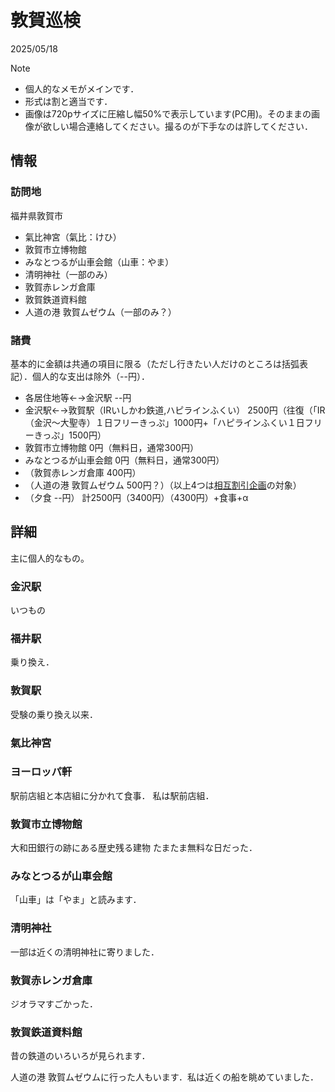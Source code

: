 <!--コメント-->
<!--ノートPCでやったら句読点を直しとくこと-->
<!--画像: <img src="" width="50%" /> -->

# 敦賀巡検
2025/05/18

> [!NOTE]
> - 個人的なメモがメインです．
> - 形式は割と適当です．
> - 画像は720pサイズに圧縮し幅50%で表示しています(PC用)。そのままの画像が欲しい場合連絡してください。撮るのが下手なのは許してください．

## 情報
### 訪問地
福井県敦賀市
- 氣比神宮（氣比：けひ）
- 敦賀市立博物館
- みなとつるが山車会館（山車：やま）
- 清明神社（一部のみ）
- 敦賀赤レンガ倉庫
- 敦賀鉄道資料館
- 人道の港 敦賀ムゼウム（一部のみ？）

### 諸費
基本的に金額は共通の項目に限る（ただし行きたい人だけのところは括弧表記）．個人的な支出は除外（--円）．
- 各居住地等←→金沢駅  --円
- 金沢駅←→敦賀駅（IRいしかわ鉄道,ハピラインふくい）  2500円（往復（「IR（金沢～大聖寺）１日フリーきっぷ」1000円+「ハピラインふくい１日フリーきっぷ」1500円）
- 敦賀市立博物館 0円（無料日，通常300円）
- みなとつるが山車会館 0円（無料日，通常300円）
- （敦賀赤レンガ倉庫 400円）
- （人道の港 敦賀ムゼウム  500円？）（以上4つは[相互割引企画](https://www.city.tsuruga.lg.jp/sightseeing/oshirase/discount-campaign.html)の対象）
- （夕食  --円）
計2500円（3400円）（4300円）+食事+α

## 詳細
主に個人的なもの。

### 金沢駅

いつもの

### 福井駅

乗り換え．

### 敦賀駅

受験の乗り換え以来．

### 氣比神宮

### ヨーロッパ軒

駅前店組と本店組に分かれて食事．
私は駅前店組．

### 敦賀市立博物館

大和田銀行の跡にある歴史残る建物
たまたま無料な日だった．


### みなとつるが山車会館
「山車」は「やま」と読みます．


### 清明神社
一部は近くの清明神社に寄りました．


### 敦賀赤レンガ倉庫
ジオラマすごかった．



### 敦賀鉄道資料館
昔の鉄道のいろいろが見られます．

人道の港 敦賀ムゼウムに行った人もいます．私は近くの船を眺めていました．


